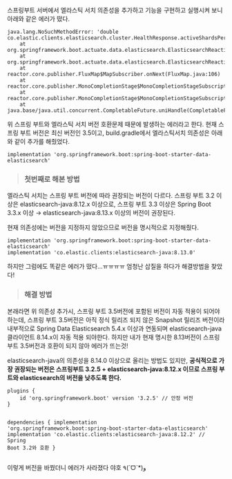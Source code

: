 <p>스프링부트 서버에서 엘라스틱 서치 의존성을 추가하고 기능을 구현하고 실행시켜 보니 아래와 같은 에러가 떴다.</p>
<pre><code class="language-bash">java.lang.NoSuchMethodError: 'double co.elastic.clients.elasticsearch.cluster.HealthResponse.activeShardsPercentAsNumber()'
    at org.springframework.boot.actuate.data.elasticsearch.ElasticsearchReactiveHealthIndicator.processResponse(ElasticsearchReactiveHealthIndicator.java:70)
    at org.springframework.boot.actuate.data.elasticsearch.ElasticsearchReactiveHealthIndicator.lambda$doHealthCheck$1(ElasticsearchReactiveHealthIndicator.java:49)
    at reactor.core.publisher.FluxMap$MapSubscriber.onNext(FluxMap.java:106)
    at reactor.core.publisher.MonoCompletionStage$MonoCompletionStageSubscription.apply(MonoCompletionStage.java:121)
    at reactor.core.publisher.MonoCompletionStage$MonoCompletionStageSubscription.apply(MonoCompletionStage.java:67)
    at java.base/java.util.concurrent.CompletableFuture.uniHandle(CompletableFuture.java:934)</code></pre>
<p>위 스프링 부트와 엘라스틱 서치 버전 호환문제 때문에 발생하는 에러라고 한다.
현재 스프링 부트 버전은 최신 버전인 3.5이고, build.gradle에서 엘라스틱서치 의존성은 아래와 같이 추가를 해줬었다.</p>
<pre><code class="language-bash">implementation 'org.springframework.boot:spring-boot-starter-data-elasticsearch'</code></pre>
<blockquote>
<h3 id="첫번째로-해본-방법">첫번째로 해본 방법</h3>
</blockquote>
<p>엘라스틱 서치는 스프링 부트 버전에 따라 권장되는 버전이 다르다.
스프링 부트 3.2 이상은 elasticsearch-java:8.12.x 이상으로, 
스프링 부트 3.3 이상은 Spring Boot 3.3.x 이상 → elasticsearch-java:8.13.x 이상의 버전이 권장된다.</p>
<p>현재 의존성에는 버전을 지정하지 않았으므로 버전을 명시적으로 지정해줬다.</p>
<pre><code class="language-bash">implementation 'org.springframework.boot:spring-boot-starter-data-elasticsearch'
implementation 'co.elastic.clients:elasticsearch-java:8.13.0' </code></pre>
<p>하지만 그럼에도 똑같은 에러가 떴다...ㅠㅠㅠㅠ
엄청난 삽질을 하다가 해결방법을 찾았다!</p>
<blockquote>
<h3 id="해결-방법">해결 방법</h3>
</blockquote>
<p>본래라면 위 의존성 추가시, 스프링 부트 3.5버전에 포함된 버전이 자동 적용이 되어야 하는데, 스프링 부트 3.5버전은 아직 정식 릴리즈 되지 않은 
Snapshot 릴리즈 버전이라 내부적으로 Spring Data Elasticsearch 5.4.x 이상과 연동되며 elasticsearch-java 클라이언트 8.14.x이 자동 적용 되야한다.
하지만 내가 현재 명시한 8.13버전이 스프링 부트 3.5버전과 호환이 되지 않아 에러가 뜨는것!</p>
<p>elasticsearch-java의 의존성을 8.14.0 이상으로 올리는 방법도 있지만, <strong>공식적으로 가장 권장되는 버전은 스프링부트 3.2.5 + elasticsearch-java:8.12.x 이므로 스프링 부트와 elasticsearch의 버전을 낮추도록 한다.</strong></p>
<pre><code class="language-bash">plugins {
    id 'org.springframework.boot' version '3.2.5' // 안정 버전
}

dependencies {
    implementation 'org.springframework.boot:spring-boot-starter-data-elasticsearch'
    implementation 'co.elastic.clients:elasticsearch-java:8.12.2' // Spring Boot 3.2와 호환
}</code></pre>
<p>이렇게 버전을 바꿨더니 에러가 사라졌다 야호 ٩(ˊᗜˋ*)و</p>